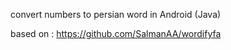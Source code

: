 convert numbers to persian word in Android (Java)

based on : https://github.com/SalmanAA/wordifyfa
